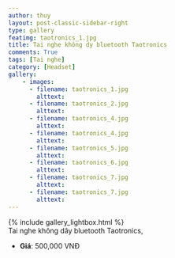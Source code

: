 ```yaml
---
author: thuy
layout: post-classic-sidebar-right
type: gallery
featimg: taotronics_1.jpg
title: Tai nghe không dy bluetooth Taotronics
comments: True
tags: [Tai nghe]
category: [Headset]
gallery:
    - images:
      - filename: taotronics_1.jpg
        alttext:
      - filename: taotronics_2.jpg
        alttext:
      - filename: taotronics_4.jpg
        alttext:
      - filename: taotronics_4.jpg
        alttext:
      - filename: taotronics_5.jpg
        alttext:
      - filename: taotronics_6.jpg
        alttext:
      - filename: taotronics_7.jpg
        alttext:
      - filename: taotronics_7.jpg
        alttext:
---
```

{% include gallery_lightbox.html %}
<br>
Tai nghe không dây bluetooth Taotronics,
* __Giá__: 500,000 VNĐ
<br>

